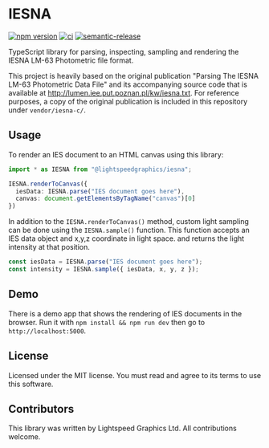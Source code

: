 # IESNA

[![npm version][npm-badge]][npm-link]
[![ci][ci-badge]][ci-link]
[![semantic-release][semantic-release-badge]][semantic-release-link]

TypeScript library for parsing, inspecting, sampling and rendering the IESNA LM-63 Photometric file
format.

This project is heavily based on the original publication "Parsing The IESNA LM-63 Photometric Data
File" and its accompanying source code that is available at
http://lumen.iee.put.poznan.pl/kw/iesna.txt. For reference purposes, a copy of the original
publication is included in this repository under `vendor/iesna-c/`.

## Usage

To render an IES document to an HTML canvas using this library:

```typescript
import * as IESNA from "@lightspeedgraphics/iesna";

IESNA.renderToCanvas({
  iesData: IESNA.parse("IES document goes here"),
  canvas: document.getElementsByTagName("canvas")[0]
})
```

In addition to the `IESNA.renderToCanvas()` method, custom light sampling can be done using the
`IESNA.sample()` function. This function accepts an IES data object and x,y,z coordinate in light
space. and returns the light intensity at that position.

```typescript
const iesData = IESNA.parse("IES document goes here");
const intensity = IESNA.sample({ iesData, x, y, z });
```

## Demo

There is a demo app that shows the rendering of IES documents in the browser. Run it with
`npm install && npm run dev` then go to `http://localhost:5000`.

## License

Licensed under the MIT license. You must read and agree to its terms to use this software.

## Contributors

This library was written by Lightspeed Graphics Ltd. All contributions welcome.

[npm-link]: https://www.npmjs.com/package/@lightspeedgraphics/iesna
[npm-badge]: https://badge.fury.io/js/%40lightspeedgraphics%2Fiesna.svg
[ci-link]: https://github.com/lightspeedgraphics/iesna/actions
[ci-badge]: https://github.com/lightspeedgraphics/iesna/workflows/ci/badge.svg
[semantic-release-badge]: https://img.shields.io/badge/%20%20%F0%9F%93%A6%F0%9F%9A%80-semantic--release-e10079.svg
[semantic-release-link]: https://github.com/semantic-release/semantic-release
